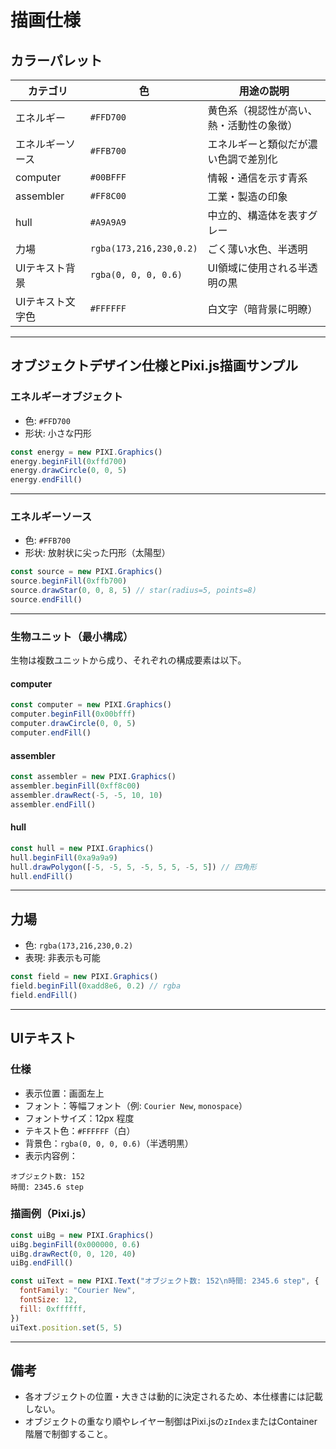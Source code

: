 # 描画仕様

## カラーパレット

| カテゴリ         | 色                      | 用途の説明                               |
| ---------------- | ----------------------- | ---------------------------------------- |
| エネルギー       | `#FFD700`               | 黄色系（視認性が高い、熱・活動性の象徴） |
| エネルギーソース | `#FFB700`               | エネルギーと類似だが濃い色調で差別化     |
| computer         | `#00BFFF`               | 情報・通信を示す青系                     |
| assembler        | `#FF8C00`               | 工業・製造の印象                         |
| hull             | `#A9A9A9`               | 中立的、構造体を表すグレー               |
| 力場             | `rgba(173,216,230,0.2)` | ごく薄い水色、半透明                     |
| UIテキスト背景   | `rgba(0, 0, 0, 0.6)`    | UI領域に使用される半透明の黒             |
| UIテキスト文字色 | `#FFFFFF`               | 白文字（暗背景に明瞭）                   |

---

## オブジェクトデザイン仕様とPixi.js描画サンプル

### エネルギーオブジェクト

- 色: `#FFD700`
- 形状: 小さな円形

```js
const energy = new PIXI.Graphics()
energy.beginFill(0xffd700)
energy.drawCircle(0, 0, 5)
energy.endFill()
```

---

### エネルギーソース

- 色: `#FFB700`
- 形状: 放射状に尖った円形（太陽型）

```js
const source = new PIXI.Graphics()
source.beginFill(0xffb700)
source.drawStar(0, 0, 8, 5) // star(radius=5, points=8)
source.endFill()
```

---

### 生物ユニット（最小構成）

生物は複数ユニットから成り、それぞれの構成要素は以下。

#### computer

```js
const computer = new PIXI.Graphics()
computer.beginFill(0x00bfff)
computer.drawCircle(0, 0, 5)
computer.endFill()
```

#### assembler

```js
const assembler = new PIXI.Graphics()
assembler.beginFill(0xff8c00)
assembler.drawRect(-5, -5, 10, 10)
assembler.endFill()
```

#### hull

```js
const hull = new PIXI.Graphics()
hull.beginFill(0xa9a9a9)
hull.drawPolygon([-5, -5, 5, -5, 5, 5, -5, 5]) // 四角形
hull.endFill()
```

---

## 力場

- 色: `rgba(173,216,230,0.2)`
- 表現: 非表示も可能

```js
const field = new PIXI.Graphics()
field.beginFill(0xadd8e6, 0.2) // rgba
field.endFill()
```

---

## UIテキスト

### 仕様

- 表示位置：画面左上
- フォント：等幅フォント（例: `Courier New`, `monospace`）
- フォントサイズ：12px 程度
- テキスト色：`#FFFFFF`（白）
- 背景色：`rgba(0, 0, 0, 0.6)`（半透明黒）
- 表示内容例：

```
オブジェクト数: 152
時間: 2345.6 step
```

### 描画例（Pixi.js）

```js
const uiBg = new PIXI.Graphics()
uiBg.beginFill(0x000000, 0.6)
uiBg.drawRect(0, 0, 120, 40)
uiBg.endFill()

const uiText = new PIXI.Text("オブジェクト数: 152\n時間: 2345.6 step", {
  fontFamily: "Courier New",
  fontSize: 12,
  fill: 0xffffff,
})
uiText.position.set(5, 5)
```

---

## 備考

- 各オブジェクトの位置・大きさは動的に決定されるため、本仕様書には記載しない。
- オブジェクトの重なり順やレイヤー制御はPixi.jsの`zIndex`またはContainer階層で制御すること。
